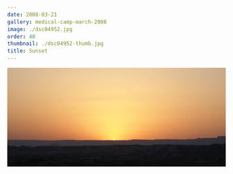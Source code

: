 ```yaml
---
date: 2008-03-21
gallery: medical-camp-march-2008
image: ./dsc04952.jpg
order: 40
thumbnail: ./dsc04952-thumb.jpg
title: Sunset
---
```


![Sunset](./dsc04952.jpg)